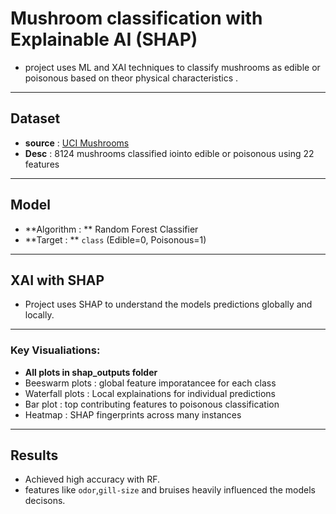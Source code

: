 # Mushroom classification with Explainable AI (SHAP)
- project uses ML and XAI techniques to classify mushrooms as edible or poisonous based on theor physical characteristics .
---
## Dataset
- **source** : [UCI Mushrooms](https://www.kaggle.com/datasets/uciml/mushroom-classification?resource=download)
- **Desc** : 8124 mushrooms classified iointo edible or poisonous  using 22 features
---
## Model
- **Algorithm : ** Random Forest Classifier
- **Target : ** `class` (Edible=0, Poisonous=1)
---
## XAI with SHAP
- Project uses SHAP to understand the models predictions globally and locally.
---

### Key Visualiations:
- **All plots in shap_outputs folder**
- Beeswarm plots : global feature imporatancee for each class
- Waterfall plots : Local explainations for individual predictions
- Bar plot : top contributing features to poisonous classification
- Heatmap : SHAP fingerprints across many instances 
---
## Results
- Achieved high accuracy with RF.
- features like `odor`,`gill-size` and bruises heavily influenced the models decisons.
  
